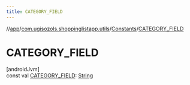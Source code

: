```yaml
---
title: CATEGORY_FIELD
---
```

//[app](../../../index.html)/[com.ugisozols.shoppinglistapp.utils](../index.html)/[Constants](index.html)/[CATEGORY_FIELD](-c-a-t-e-g-o-r-y_-f-i-e-l-d.html)



# CATEGORY_FIELD



[androidJvm]\
const val [CATEGORY_FIELD](-c-a-t-e-g-o-r-y_-f-i-e-l-d.html): [String](https://kotlinlang.org/api/latest/jvm/stdlib/kotlin/-string/index.html)




